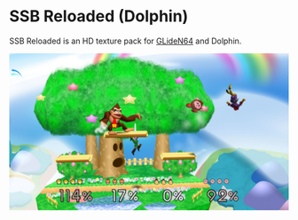# SSB Reloaded (Dolphin)

SSB Reloaded is an HD texture pack for [GLideN64](https://github.com/GhostlyDark/SSB-Reloaded) and Dolphin.

![](/ssb-reloaded-dolphin.jpg)
